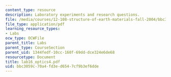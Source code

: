 ```yaml
---
content_type: resource
description: Laboratory experiments and research questions.
file: /media/courses/12-108-structure-of-earth-materials-fall-2004/bbc3059c70a4fd3ed6547cf9b3ef6dde_lab16_optics4.pdf
file_type: application/pdf
learning_resource_types:
- Labs
ocw_type: OCWFile
parent_title: Labs
parent_type: CourseSection
parent_uid: 1344fedf-10cc-160f-69dd-dce324e6de68
resourcetype: Document
title: lab16_optics4.pdf
uid: bbc3059c-70a4-fd3e-d654-7cf9b3ef6dde
---
```


